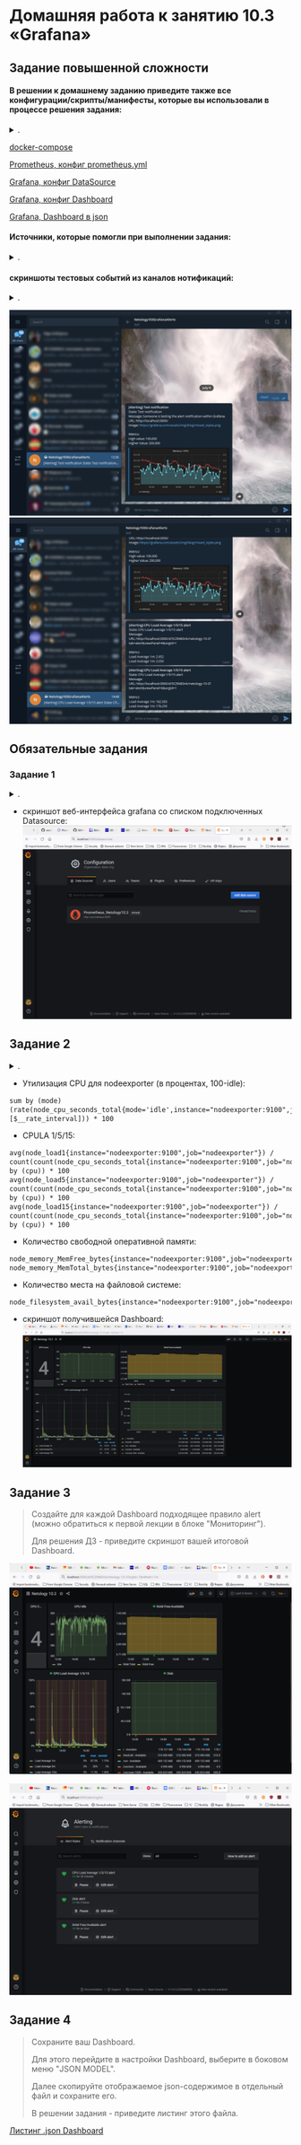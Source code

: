 # Домашняя работа к занятию 10.3 «Grafana»

## Задание повышенной сложности

#### В решении к домашнему заданию приведите также все конфигурации/скрипты/манифесты, которые вы использовали в процессе решения задания:

<details><summary>.</summary>

>**В части задания 1** не используйте директорию [help](./help) для сборки проекта, самостоятельно разверните grafana, где в 
>роли источника данных будет выступать prometheus, а сборщиком данных node-exporter:
>- grafana
>- prometheus-server
>- prometheus node-exporter
>
>За дополнительными материалами, вы можете обратиться в официальную документацию grafana и prometheus.
>
>В решении к домашнему заданию приведите также все конфигурации/скрипты/манифесты, которые вы 
использовали в процессе решения задания.
</details>

[docker-compose](mystack/docker-compose.yml)

[Prometheus, конфиг prometheus.yml](mystack/prometheus.yml)

[Grafana, конфиг DataSource](mystack/prometheus_datasource.yml)

[Grafana, конфиг Dashboard](mystack/prometheus_dashboard_1860.yml)

[Grafana, Dashboard в json](mystack/prometheus_dashboard_1860.json)

#### Источники, которые помогли при выполнении задания:
<details><summary>.</summary>

`docker-compose`:
- [hub.docker.com, параметры для контейнера `prometheus`, как подключить `volume` для данных](https://hub.docker.com/r/prom/prometheus)
- [prometheus.io, настройка `node exporter`](https://prometheus.io/docs/guides/node-exporter/)
- [github.com, параметры контейнера `node exporter`](https://github.com/prometheus/node_exporter)
- [grafana.com, параметры контейнера `grafana`, как подключить `volume` для данных](https://grafana.com/docs/grafana/latest/administration/configure-docker/)

`Grafana`:
- [community.grafana.com, пример конфига DataSource prometheus](https://community.grafana.com/t/solved-datasource-provisioning-prometheus/6300/9)
- [grafana.com, документация как добавить Dashboard](https://grafana.com/tutorials/provision-dashboards-and-data-sources/)
- [medium.com, статья по связке grafana + prometheus](https://medium.com/56kcloud/provisioning-grafana-data-sources-and-dashboards-auto-magically-e27155d20652)
- [grafana.com, Dashboard  для данных из node_exporter](https://grafana.com/grafana/dashboards/1860)

Нотификации в Telegram:
- [youtube.com, видео с примером настройки нотификации через бота в Telegram](https://youtu.be/oNYLO11Pgv8)
</details>

#### скриншоты тестовых событий из каналов нотификаций:

<details><summary>.</summary>

>**В части задания 3** вы должны самостоятельно завести удобный для вас канал нотификации, например Telegram или Email
>и отправить туда тестовые события.
>
>В решении приведите скриншоты тестовых событий из каналов нотификаций.
</details>

![](media/Alerts_1.png)
![](media/Alerts_2.png)

## Обязательные задания

### Задание 1
<details><summary>.</summary>

>Используя директорию [help](./help) внутри данного домашнего задания - запустите связку prometheus-grafana.
>
>Зайдите в веб-интерфейс графана, используя авторизационные данные, указанные в манифесте docker-compose.
>
>Подключите поднятый вами prometheus как источник данных.
>
>Решение домашнего задания - скриншот веб-интерфейса grafana со списком подключенных Datasource.
</details>

- скриншот веб-интерфейса grafana со списком подключенных Datasource:
![](media/10.3_1-datasources.png)

## Задание 2
<details><summary>.</summary>

>Изучите самостоятельно ресурсы:
>- [promql-for-humans](https://timber.io/blog/promql-for-humans/#cpu-usage-by-instance)
>- [understanding prometheus cpu metrics](https://www.robustperception.io/understanding-machine-cpu-usage)
>
>Создайте Dashboard и в ней создайте следующие Panels:
>- Утилизация CPU для nodeexporter (в процентах, 100-idle)
>- CPULA 1/5/15
>- Количество свободной оперативной памяти
>- Количество места на файловой системе
>
>Для решения данного ДЗ приведите promql запросы для выдачи этих метрик, а также скриншот получившейся Dashboard.
</details>

- Утилизация CPU для nodeexporter (в процентах, 100-idle):

```
sum by (mode)(rate(node_cpu_seconds_total{mode='idle',instance="nodeexporter:9100",job="nodeexporter"}[$__rate_interval])) * 100
```
- CPULA 1/5/15:
```
avg(node_load1{instance="nodeexporter:9100",job="nodeexporter"}) /  count(count(node_cpu_seconds_total{instance="nodeexporter:9100",job="nodeexporter"}) by (cpu)) * 100
avg(node_load5{instance="nodeexporter:9100",job="nodeexporter"}) /  count(count(node_cpu_seconds_total{instance="nodeexporter:9100",job="nodeexporter"}) by (cpu)) * 100
avg(node_load15{instance="nodeexporter:9100",job="nodeexporter"}) /  count(count(node_cpu_seconds_total{instance="nodeexporter:9100",job="nodeexporter"}) by (cpu)) * 100
```
- Количество свободной оперативной памяти:
```
node_memory_MemFree_bytes{instance="nodeexporter:9100",job="nodeexporter"}
node_memory_MemTotal_bytes{instance="nodeexporter:9100",job="nodeexporter"}
```
- Количество места на файловой системе:
```
node_filesystem_avail_bytes{instance="nodeexporter:9100",job="nodeexporter",device!~'rootfs'}
```
- скриншот получившейся Dashboard:
![](media/10.3_2-dashboard.png)

## Задание 3
>Создайте для каждой Dashboard подходящее правило alert (можно обратиться к первой лекции в блоке "Мониторинг").
>
>Для решения ДЗ - приведите скриншот вашей итоговой Dashboard.

![](media/10.3_3-dashboard-alerts.png)

![](media/10.3_3-alert-settings.png)

## Задание 4
>Сохраните ваш Dashboard.
>
>Для этого перейдите в настройки Dashboard, выберите в боковом меню "JSON MODEL".
>
>Далее скопируйте отображаемое json-содержимое в отдельный файл и сохраните его.
>
>В решении задания - приведите листинг этого файла.

[Листинг .json Dashboard](media/dashboard_netology103.json)
